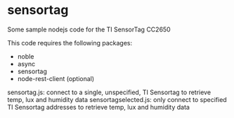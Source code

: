 # sensortag
Some sample nodejs code for the TI SensorTag CC2650

This code requires the following packages:
- noble
- async
- sensortag
- node-rest-client (optional)

sensortag.js: connect to a single, unspecified, TI Sensortag to retrieve temp, lux and humidity data
sensortagselected.js: only connect to specified TI Sensortag addresses to retrieve temp, lux and humidity data
